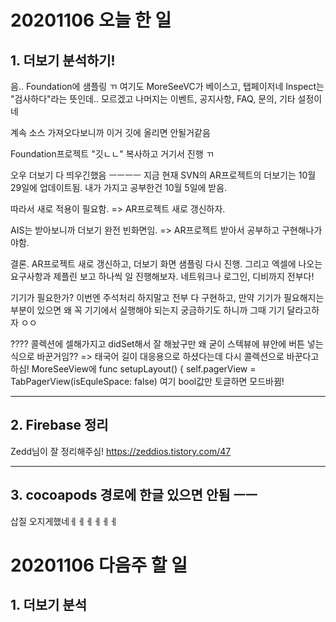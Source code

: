 # 20201106 오늘 한 일
## 1. 더보기 분석하기!
음.. Foundation에 샘플링 ㄲ
여기도 MoreSeeVC가 베이스고, 탭페이저네
Inspect는 "검사하다"라는 뜻인데.. 모르겠고 나머지는 이벤트, 공지사항, FAQ, 문의, 기타 설정이네

계속 소스 가져오다보니까 이거 깃에 올리면 안될거같음

Foundation프로젝트 "깃ㄴㄴ" 복사하고 거기서 진행 ㄲ

오우 더보기 다 띄우긴했음
ㅡㅡㅡㅡ
지금 현재 SVN의 AR프로젝트의 더보기는 10월 29일에 업데이트됨.
내가 가지고 공부한건 10월 5일에 받음.

따라서 새로 적용이 필요함.
=> AR프로젝트 새로 갱신하자.

AIS는 받아보니까 더보기 완전 빈화면임.
=> AR프로젝트 받아서 공부하고 구현해나가야함.

결론.
AR프로젝트 새로 갱신하고, 더보기 화면 샘플링 다시 진행.
그리고 엑셀에 나오는 요구사항과 제플린 보고 하나씩 일 진행해보자.
네트워크나 로그인, 디비까지 전부다!

기기가 필요한가?
이번엔 주석처리 하지말고 전부 다 구현하고, 만약 기기가 필요해지는 부분이 있으면
왜 꼭 기기에서 실행해야 되는지 궁금하기도 하니까 그때 기기 달라고하자 ㅇㅇ

????
콜렉션에 셀해가지고 didSet해서 잘 해놨구만
왜 굳이 스텍뷰에 뷰안에 버튼 넣는식으로 바꾼거임??
=> 태국어 길이 대응용으로 하셨다는데 다시 콜렉션으로 바꾼다고 하심!
MoreSeeView에
func setupLayout() {
    self.pagerView = TabPagerView(isEquleSpace: false)
여기 bool값만 토글하면 모드바뀜!


---
## 2. Firebase 정리
Zedd님이 잘 정리해주심!
https://zeddios.tistory.com/47


---
## 3. cocoapods 경로에 한글 있으면 안됨 ㅡㅡ
삽질 오지게했네ㅔㅔㅔㅔㅔㅔ


# 20201106 다음주 할 일
## 1. 더보기 분석
